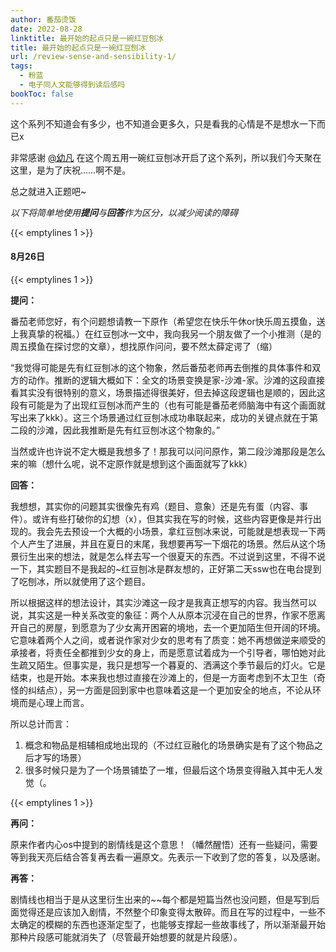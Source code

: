 ```yaml
---
author: 番茄烫饭
date: 2022-08-28
linktitle: 最开始的起点只是一碗红豆刨冰
title: 最开始的起点只是一碗红豆刨冰
url: /review-sense-and-sensibility-1/
tags:
  - 粉蓝
  - 电子同人文能够得到读后感吗
bookToc: false
---
```


这个系列不知道会有多少，也不知道会更多久，只是看我的心情是不是想水一下而已x

非常感谢 [@幼凡](https://youfan99.lofter.com/) 在这个周五用一碗红豆刨冰开启了这个系列，所以我们今天聚在这里，是为了庆祝……啊不是。

总之就进入正题吧~

<!--more-->

*以下将简单地使用**提问**与**回答**作为区分，以减少阅读的障碍*

{{< emptylines 1 >}}

#### **8月26日**

{{< emptylines 1 >}}

**提问：**

番茄老师您好，有个问题想请教一下原作（希望您在快乐午休or快乐周五摸鱼，送上我真挚的祝福。）在红豆刨冰一文中，我向我另一个朋友做了一个小推测（是的周五摸鱼在探讨您的文章），想找原作问问，要不然太薛定谔了（缩）

“我觉得可能是先有红豆刨冰的这个物象，然后番茄老师再去倒推的具体事件和双方的动作。推断的逻辑大概如下：全文的场景变换是家-沙滩-家。沙滩的这段直接看其实没有很特别的意义，场景描述得很美好，但去掉这段逻辑也是顺的，因此这段有可能是为了出现红豆刨冰而产生的（也有可能是番茄老师脑海中有这个画面就写出来了kkk）。这三个场景通过红豆刨冰成功串联起来，成功的关键点就在于第二段的沙滩，因此我推断是先有红豆刨冰这个物象的。”

当然或许也许说不定大概是我想多了！那我可以问问原作，第二段沙滩那段是怎么来的嘛（想什么呢，说不定原作就是想到这个画面就写了kkk）

**回答：**

我想想，其实你的问题其实很像先有鸡（题目、意象）还是先有蛋（内容、事件）。或许有些打破你的幻想（x），但其实我在写的时候，这些内容更像是并行出现的。我会先去预设一个大概的小场景，拿红豆刨冰来说，可能就是想表现一下两个人产生了进展，并且在夏日的末尾，我想要再写一下烟花的场景。然后从这个场景衍生出来的想法，就是怎么样去写一个很夏天的东西。不过说到这里，不得不说一下，其实题目不是我起的~红豆刨冰是群友想的，正好第二天ssw也在电台提到了吃刨冰，所以就使用了这个题目。

所以根据这样的想法设计，其实沙滩这一段才是我真正想写的内容。我当然可以说，其实这是一种关系改变的象征：两个人从原本沉浸在自己的世界，作家不愿离开自己的房屋，到愿意为了少女离开困窘的境地，去一个更加陌生但开阔的环境。它意味着两个人之间，或者说作家对少女的思考有了质变：她不再想做逆来顺受的承接者，将责任全都推到少女的身上，而是愿意试着成为一个引导者，哪怕她对此生疏又陌生。但事实是，我只是想写一个暮夏的、洒满这个季节最后的灯火。它是结束，也是开始。本来我也想过直接在沙滩上的，但是一方面考虑到不太卫生（奇怪的纠结点），另一方面是回到家中也意味着这是一个更加安全的地点，不论从环境而是心理上而言。

所以总计而言：
1. 概念和物品是相辅相成地出现的（不过红豆融化的场景确实是有了这个物品之后才写的场景）
2. 很多时候只是为了一个场景铺垫了一堆，但最后这个场景变得融入其中无人发觉（。

{{< emptylines 1 >}}

**再问：**

原来作者内心os中提到的剧情线是这个意思！（幡然醒悟）还有一些疑问，需要等到我天亮后结合答复再去看一遍原文。先表示一下收到了您的答复，以及感谢。

**再答：**

剧情线也相当于是从这里衍生出来的~~每个都是短篇当然也没问题，但是写到后面觉得还是应该加入剧情，不然整个印象变得太散碎。而且在写的过程中，一些不太确定的模糊的东西也逐渐定型了，也能够支撑起一些故事线了，所以渐渐最开始那种片段感可能就消失了（尽管最开始想要的就是片段感）。
